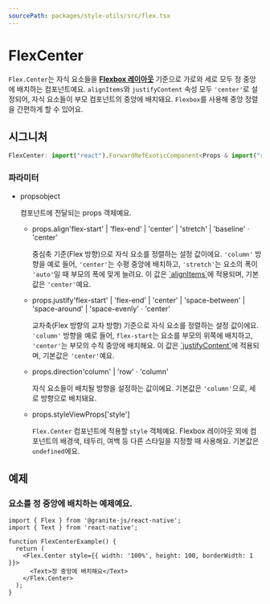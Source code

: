 ```yaml
---
sourcePath: packages/style-utils/src/flex.tsx
---
```

# FlexCenter



`Flex.Center`는 자식 요소들을 [**Flexbox 레이아웃**](https://reactnative.dev/docs/0.72/flexbox) 기준으로 가로와 세로 모두 정 중앙에 배치하는 컴포넌트예요.
`alignItems`와 `justifyContent` 속성 모두 `'center'`로 설정되어, 자식 요소들이 부모 컴포넌트의 중앙에 배치돼요.
`Flexbox`를 사용해 중앙 정렬을 간편하게 할 수 있어요.

## 시그니처

```typescript
FlexCenter: import("react").ForwardRefExoticComponent<Props & import("react").RefAttributes<View>>
```



### 파라미터
<ul class="post-parameters-ul">
  <li class="post-parameters-li post-parameters-li-root">
    <span class="post-parameters--name">props</span><span class="post-parameters--type">object</span>
    <br />
    <p class="post-parameters--description">컴포넌트에 전달되는 props 객체예요.</p>
    <ul class="post-parameters-ul">
      <li class="post-parameters-li">
        <span class="post-parameters--name">props.align</span><span class="post-parameters--type">&#39;flex-start&#39; | &#39;flex-end&#39; | &#39;center&#39; | &#39;stretch&#39; | &#39;baseline&#39;</span> · <span class="post-parameters--default">&#39;center&#39;</span>
        <br />
        <p class="post-parameters--description">중심축 기준(Flex 방향)으로 자식 요소를 정렬하는 설정 값이에요. <code>&#39;column&#39;</code> 방향을 예로 들어, <code>&#39;center&#39;</code>는 수평 중앙에 배치하고, <code>&#39;stretch&#39;</code>는 요소의 폭이 <code>&#39;auto&#39;</code>일 때 부모의 폭에 맞게 늘려요. 이 값은 <a href="https://reactnative.dev/docs/0.72/layout-props#alignitems" target="_blank" rel="noreferrer">`alignItems`</a>에 적용되며, 기본값은 <code>&#39;center&#39;</code>예요.</p>
      </li>
      <li class="post-parameters-li">
        <span class="post-parameters--name">props.justify</span><span class="post-parameters--type">&#39;flex-start&#39; | &#39;flex-end&#39; | &#39;center&#39; | &#39;space-between&#39; | &#39;space-around&#39; | &#39;space-evenly&#39;</span> · <span class="post-parameters--default">&#39;center&#39;</span>
        <br />
        <p class="post-parameters--description">교차축(Flex 방향의 교차 방향) 기준으로 자식 요소를 정렬하는 설정 값이에요. <code>&#39;column&#39;</code> 방향을 예로 들어, <code>flex-start</code>는 요소를 부모의 위쪽에 배치하고, <code>&#39;center&#39;</code>는 부모의 수직 중앙에 배치해요. 이 값은 <a href="https://reactnative.dev/docs/0.72/layout-props#justifycontent" target="_blank" rel="noreferrer">`justifyContent`</a>에 적용되며, 기본값은 <code>&#39;center&#39;</code>예요.</p>
      </li>
      <li class="post-parameters-li">
        <span class="post-parameters--name">props.direction</span><span class="post-parameters--type">&#39;column&#39; | &#39;row&#39;</span> · <span class="post-parameters--default">&#39;column&#39;</span>
        <br />
        <p class="post-parameters--description">자식 요소들이 배치될 방향을 설정하는 값이에요. 기본값은 <code>&#39;column&#39;</code>으로, 세로 방향으로 배치돼요.</p>
      </li>
      <li class="post-parameters-li">
        <span class="post-parameters--name">props.style</span><span class="post-parameters--type">ViewProps[&#39;style&#39;]</span>
        <br />
        <p class="post-parameters--description"><code>Flex.Center</code> 컴포넌트에 적용할 <code>style</code> 객체예요. Flexbox 레이아웃 외에 컴포넌트의 배경색, 테두리, 여백 등 다른 스타일을 지정할 때 사용해요. 기본값은 <code>undefined</code>에요.</p>
      </li>
    </ul>
  </li>
</ul>










## 예제

### 요소를 정 중앙에 배치하는 예제예요.

```tsx
import { Flex } from '@granite-js/react-native';
import { Text } from 'react-native';

function FlexCenterExample() {
  return (
    <Flex.Center style={{ width: '100%', height: 100, borderWidth: 1 }}>
      <Text>정 중앙에 배치해요</Text>
    </Flex.Center>
  );
}
```